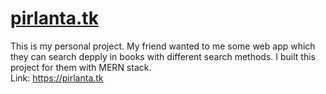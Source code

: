 # <a href="https://pirlanta.tk">pirlanta.tk</a>
This is my personal project. My friend wanted to me some web app which they can search depply in books with different search methods. I built this project for them with MERN stack.  
Link: https://pirlanta.tk
